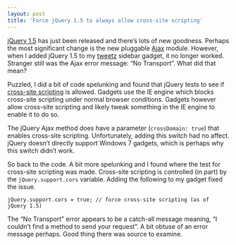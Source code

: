 ```yaml
---
layout: post
title: 'Force jQuery 1.5 to always allow cross-site scripting'
---
```

[jQuery 1.5](http://jquery.com) has just been released and there’s lots of new goodness. Perhaps the most significant change is the new pluggable [Ajax](http://en.wikipedia.org/wiki/Ajax_(programming)) module. However, when I added jQuery 1.5 to my [tweetz](/tweetz) sidebar gadget, it no longer worked. Stranger still was the Ajax error message: “No Transport”. What did that mean? 

Puzzled, I did a bit of code spelunking and found that jQuery tests to see if [cross-site scripting](http://en.wikipedia.org/wiki/Cross-site_scripting) is allowed. Gadgets use the IE engine which blocks cross-site scripting under normal browser conditions. Gadgets however allow cross-site scripting and likely tweak something in the IE engine to enable it to do so.

The jQuery Ajax method does have a parameter (`crossDomain: true`) that enables cross-site scripting. Unfortunately, adding this switch had no affect. jQuery doesn’t directly support Windows 7 gadgets, which is perhaps why this switch didn’t work.

So back to the code. A bit more spelunking and I found where the test for cross-site scripting was made. Cross-site scripting is controlled (in part) by the `jQuery.support.cors` variable. Adding the following to my gadget fixed the issue.
    
    jQuery.support.cors = true; // force cross-site scripting (as of jQuery 1.5)

The “No Transport” error appears to be a catch-all message meaning, “I couldn’t find a method to send your request”. A bit obtuse of an error message perhaps. Good thing there was source to examine.
